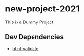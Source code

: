 # new-project-2021

This is a Dummy Project

## Dev Dependencies

- [html-validate](https://www.npmjs.com/package/html-validate)